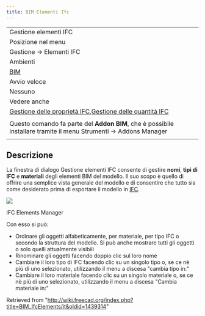 ```yaml
---
title: BIM Elementi Ifc
---
```

|  |
| --- |
| Gestione elementi IFC |
| Posizione nel menu |
| Gestione → Elementi IFC |
| Ambienti |
| [BIM](/BIM_Workbench/it "BIM Workbench/it") |
| Avvio veloce |
| Nessuno |
| Vedere anche |
| [Gestione delle proprietà IFC](/BIM_IfcProperties/it "BIM IfcProperties/it"),[Gestione delle quantità IFC](/BIM_IfcQuantities/it "BIM IfcQuantities/it") |
|  |
| Questo comando fa parte del **Addon BIM**, che è possibile installare tramite il menu Strumenti → Addons Manager |
|  |

## Descrizione

La finestra di dialogo Gestione elementi IFC consente di gestire **nomi**, **tipi di IFC** e **materiali** degli elementi BIM del modello. Il suo scopo è quello di offrire una semplice vista generale del modello e di consentire che tutto sia come desiderato prima di esportare il modello in [IFC](/Arch_IFC/it "Arch IFC/it").

![](/images/BIM_ifcelements_screenshot.png)

IFC Elements Manager

Con esso si può:

* Ordinare gli oggetti alfabeticamente, per materiale, per tipo IFC o secondo la struttura del modello. Si può anche mostrare tutti gli oggetti o solo quelli attualmente visibili
* Rinominare gli oggetti facendo doppio clic sul loro nome
* Cambiare il loro tipo di IFC facendo clic su un singolo tipo o, se ce nè più di uno selezionato, utilizzando il menu a discesa "cambia tipo in:"
* Cambiare il loro materiale facendo clic su un singolo materiale o, se ce nè più di uno selezionato, utilizzando il menu a discesa "Cambia materiale in:"

Retrieved from "<http://wiki.freecad.org/index.php?title=BIM_IfcElements/it&oldid=1439314>"